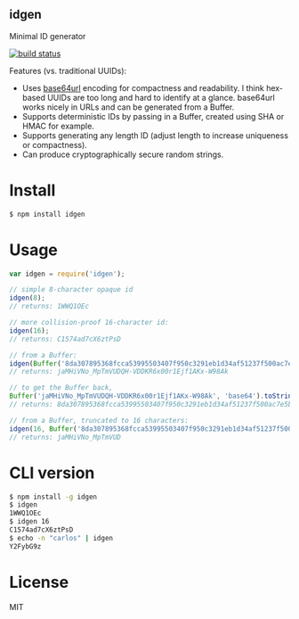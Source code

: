 idgen
-----

Minimal ID generator

[![build status](https://secure.travis-ci.org/carlos8f/node-idgen.png)](http://travis-ci.org/carlos8f/node-idgen)

Features (vs. traditional UUIDs):

- Uses [base64url](http://tools.ietf.org/html/rfc4648#section-5) encoding
  for compactness and readability. I think hex-based UUIDs are too long and
  hard to identify at a glance. base64url works nicely in URLs and can
  be generated from a Buffer.
- Supports deterministic IDs by passing in a Buffer, created using SHA or HMAC for example.
- Supports generating any length ID (adjust length to increase uniqueness or compactness).
- Can produce cryptographically secure random strings.

Install
=======

```bash
$ npm install idgen
```

Usage
=====

```javascript
var idgen = require('idgen');

// simple 8-character opaque id
idgen(8);
// returns: 1WWQ1OEc

// more collision-proof 16-character id:
idgen(16);
// returns: C1574ad7cX6ztPsD

// from a Buffer:
idgen(Buffer('8da307895368fcca53995503407f950c3291eb1d34af51237f500ac7e5bdf009', 'hex'));
// returns: jaMHiVNo_MpTmVUDQH-VDDKR6x00r1Ejf1AKx-W98Ak

// to get the Buffer back,
Buffer('jaMHiVNo_MpTmVUDQH-VDDKR6x00r1Ejf1AKx-W98Ak', 'base64').toString('hex')
// returns: 8da307895368fcca53995503407f950c3291eb1d34af51237f500ac7e5bdf009

// from a Buffer, truncated to 16 characters:
idgen(16, Buffer('8da307895368fcca53995503407f950c3291eb1d34af51237f500ac7e5bdf009', 'hex'));
// returns: jaMHiVNo_MpTmVUD
```

CLI version
===========

```bash
$ npm install -g idgen
$ idgen
1WWQ1OEc
$ idgen 16
C1574ad7cX6ztPsD
$ echo -n "carlos" | idgen
Y2FybG9z
```

License
=======

MIT